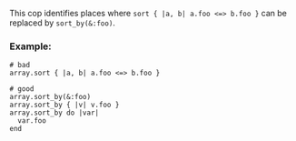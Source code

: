This cop identifies places where `sort { |a, b| a.foo <=> b.foo }`
can be replaced by `sort_by(&:foo)`.

### Example:
    # bad
    array.sort { |a, b| a.foo <=> b.foo }

    # good
    array.sort_by(&:foo)
    array.sort_by { |v| v.foo }
    array.sort_by do |var|
      var.foo
    end
